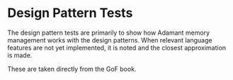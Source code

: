 # Design Pattern Tests

The design pattern tests are primarily to show how Adamant memory management works with the design patterns. When relevant language features are not yet implemented, it is noted and the closest approximation is made.

These are taken directly from the GoF book.

